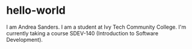 # hello-world
I am Andrea Sanders. I am a student at Ivy Tech Community College. I'm currently taking a course SDEV-140 (Introduction to Software Development).
